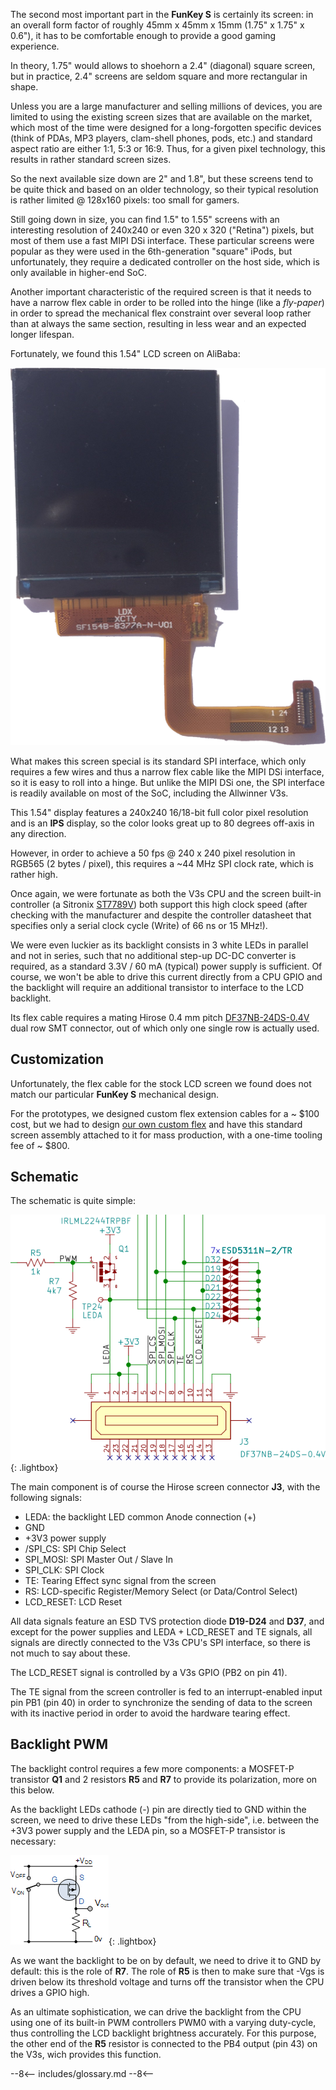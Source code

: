 The second most important part in the **FunKey S** is certainly its
screen: in an overall form factor of roughly 45mm x 45mm x 15mm (1.75"
x 1.75" x 0.6"), it has to be comfortable enough to provide a good
gaming experience.

In theory, 1.75" would allows to shoehorn a 2.4" (diagonal) square
screen, but in practice, 2.4" screens are seldom square and more
rectangular in shape.

Unless you are a large manufacturer and selling millions of devices,
you are limited to using the existing screen sizes that are available
on the market, which most of the time were designed for a
long-forgotten specific devices (think of PDAs, MP3 players,
clam-shell phones, pods, etc.)  and standard aspect ratio are either
1:1, 5:3 or 16:9. Thus, for a given pixel technology, this results in
rather standard screen sizes.

So the next available size down are 2" and 1.8", but these screens
tend to be quite thick and based on an older technology, so their
typical resolution is rather limited @ 128x160 pixels: too small for
gamers.

Still going down in size, you can find 1.5" to 1.55" screens with an
interesting resolution of 240x240 or even 320 x 320 ("Retina") pixels,
but most of them use a fast MIPI DSi interface. These particular
screens were popular as they were used in the 6th-generation "square"
iPods, but unfortunately, they require a dedicated controller on the
host side, which is only available in higher-end SoC.

Another important characteristic of the required screen is that it
needs to have a narrow flex cable in order to be rolled into the hinge
(like a _fly-paper_) in order to spread the mechanical flex constraint
over several loop rather than at always the same section, resulting in
less wear and an expected longer lifespan.

Fortunately, we found this 1.54" LCD screen on AliBaba:

![LCD TFT Screen](/assets/images/LCD_TFT_Screen.png)

What makes this screen special is its standard SPI interface, which
only requires a few wires and thus a narrow flex cable like the MIPI
DSi interface, so it is easy to roll into a hinge. But unlike the MIPI
DSi one, the SPI interface is readily available on most of the SoC,
including the Allwinner V3s.

This 1.54" display features a 240x240 16/18-bit full color pixel
resolution and is an **IPS** display, so the color looks great up to
80 degrees off-axis in any direction.

However, in order to achieve a 50 fps @ 240 x 240 pixel resolution in
RGB565 (2 bytes / pixel), this requires a ~44 MHz SPI clock rate,
which is rather high.

Once again, we were fortunate as both the V3s CPU and the screen
built-in controller (a Sitronix [ST7789V][1]) both support this high
clock speed (after checking with the manufacturer and despite the
controller datasheet that specifies only a serial clock cycle (Write)
of 66 ns or 15 MHz!).

We were even luckier as its backlight consists in 3 white LEDs in
parallel and not in series, such that no additional step-up DC-DC
converter is required, as a standard 3.3V / 60 mA (typical) power
supply is sufficient. Of course, we won't be able to drive this
current directly from a CPU GPIO and the backlight will require an
additional transistor to interface to the LCD backlight.

Its flex cable requires a mating Hirose 0.4 mm pitch
[DF37NB-24DS-0.4V][2] dual row SMT connector, out of which only one
single row is actually used.

## Customization

Unfortunately, the flex cable for the stock LCD screen we found does
not match our particular **FunKey S** mechanical design.

For the prototypes, we designed custom flex extension cables for a
~ $100 cost, but we had to design [our own custom flex][3] and have
this standard screen assembly attached to it for mass production, with
a one-time tooling fee of ~ $800.

## Schematic

The schematic is quite simple:

![SPI LCD Schematics](/assets/images/SPI_LCD_Schematics.png){: .lightbox}

The main component is of course the Hirose screen connector **J3**,
with the following signals:

 - LEDA: the backlight LED common Anode connection (+)
 - GND
 - +3V3 power supply
 - /SPI_CS: SPI Chip Select
 - SPI_MOSI: SPI Master Out / Slave In
 - SPI_CLK: SPI Clock
 - TE: Tearing Effect sync signal from the screen
 - RS: LCD-specific Register/Memory Select (or Data/Control Select)
 - LCD_RESET: LCD Reset

All data signals feature an ESD TVS protection diode **D19-D24** and
**D37**, and except for the power supplies and LEDA + LCD_RESET and TE
signals, all signals are directly connected to the V3s CPU's SPI
interface, so there is not much to say about these.

The LCD_RESET signal is controlled by a V3s GPIO (PB2 on pin 41).

The TE signal from the screen controller is fed to an
interrupt-enabled input pin PB1 (pin 40) in order to synchronize the
sending of data to the screen with its inactive period in order to
avoid the hardware tearing effect.

## Backlight PWM

The backlight control requires a few more components: a MOSFET-P
transistor **Q1** and 2 resistors **R5** and **R7** to provide its
polarization, more on this below.

As the backlight LEDs cathode (-) pin are directly tied to GND within
the screen, we need to drive these LEDs "from the high-side",
i.e. between the +3V3 power supply and the LEDA pin, so a MOSFET-P
transistor is necessary:

![Backlight Schematics](/assets/images/Backlight_Schematics.png){: .lightbox}

As we want the backlight to be on by default, we need to drive it to
GND by default: this is the role of **R7**. The role of **R5** is then
to make sure that -Vgs is driven below its threshold voltage and turns
off the transistor when the CPU drives a GPIO high.

As an ultimate sophistication, we can drive the backlight from the CPU
using one of its built-in PWM controllers PWM0 with a varying
duty-cycle, thus controlling the LCD backlight brightness
accurately. For this purpose, the other end of the **R5** resistor is
connected to the PB4 output (pin 43) on the V3s, wich provides this
function.

[1]: https://www.numworks.com/shared/binary/datasheets/st7789v-lcd-controller-73f8bc3e.pdf
[2]: https://github.com/FunKey-Project/FunKey-S-Hardware/blob/master/Datasheets/1811071030_HRS-Hirose-DF37NC-24DS-0-4V-51_C324720.pdf
[3]: https://github.com/FunKey-Project/FunKey-S-Hardware/blob/master/Datasheets/DISPLAY%20-%20SF-TC154B-8737A-N%20-%20CUSTOM%20FLEX%20-%200.3.PDF

--8<--
includes/glossary.md
--8<--
